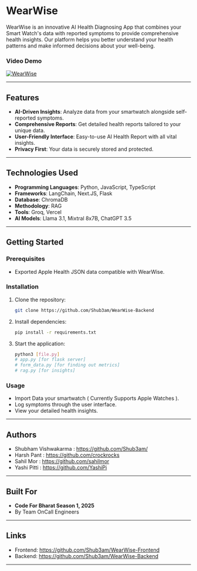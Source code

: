 # WearWise

WearWise is an innovative AI Health Diagnosing App that combines your Smart Watch's data with reported symptoms to provide comprehensive health insights. Our platform helps you better understand your health patterns and make informed decisions about your well-being.

### Video Demo
[![WearWise](http://img.youtube.com/vi/rK7ai32DDhU/0.jpg)](http://www.youtube.com/watch?v=rK7ai32DDhU)


---

## Features
- **AI-Driven Insights**: Analyze data from your smartwatch alongside self-reported symptoms.
- **Comprehensive Reports**: Get detailed health reports tailored to your unique data.
- **User-Friendly Interface**: Easy-to-use AI Health Report with all vital insights.
- **Privacy First**: Your data is securely stored and protected.

---

## Technologies Used
- **Programming Languages**: Python, JavaScript, TypeScript
- **Frameworks**: LangChain, Next.JS, Flask
- **Database**: ChromaDB
- **Methodology**: RAG
- **Tools**: Groq, Vercel
- **AI Models**: Llama 3.1, Mixtral 8x7B, ChatGPT 3.5

---

## Getting Started

### Prerequisites
- Exported Apple Health JSON data compatible with WearWise.

### Installation
1. Clone the repository:
   ```bash
   git clone https://github.com/Shub3am/WearWise-Backend
   ```
2. Install dependencies:
   ```bash
   pip install -r requirements.txt
   ```
3. Start the application:
   ```bash
   python3 [file.py]
   # app.py [for flask server]
   # form_data.py [for finding out metrics]
   # rag.py [for insights]
   ```

### Usage
- Import Data your smartwatch ( Currently Supports Apple Watches ).
- Log symptoms through the user interface.
- View your detailed health insights.

---

## Authors
- Shubham Vishwakarma : https://github.com/Shub3am/
- Harsh Pant : https://github.com/crockrocks
- Sahil Mor : https://github.com/sahilmor
- Yashi Pitti : https://github.com/YashiPi

---

## Built For
- **Code For Bharat Season 1, 2025**
- By Team OnCall Engineers

---

## Links
- Frontend: https://github.com/Shub3am/WearWise-Frontend
- Backend: https://github.com/Shub3am/WearWise-Backend

---


